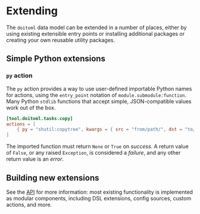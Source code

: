 # Extending

The `doitoml` data model can be extended in a number of places, either by using
existing extensible entry points or installing additional packages or creating your
own reusable utility packages.

## Simple Python extensions

### `py` action

The `py` action provides a way to use user-defined importable Python names for actions, using
the `entry_point` notation of `module.submodule:function`. Many Python `stdlib` functions
that accept simple, JSON-compatible values work out of the box.

```toml
[tool.doitoml.tasks.copy]
actions = [
    { py = "shutil:copytree", kwargs = { src = "from/path/", dst = "to/path" } }
]
```

The imported function must return `None` or `True` on _success_. A return value of `False`,
or any raised `Exception`, is considered a _failure_, and any other return value is
an _error_.

## Building new extensions

See the [API](./api.md) for more information: most existing functionality is implemented
as modular components, including DSL extensions, config sources, custom actions, and more.
